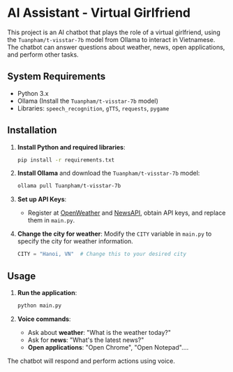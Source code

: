 # AI Assistant - Virtual Girlfriend

This project is an AI chatbot that plays the role of a virtual girlfriend, using the `Tuanpham/t-visstar-7b` model from Ollama to interact in Vietnamese. The chatbot can answer questions about weather, news, open applications, and perform other tasks.

## System Requirements

- Python 3.x
- Ollama (Install the `Tuanpham/t-visstar-7b` model)
- Libraries: `speech_recognition`, `gTTS`, `requests`, `pygame`

## Installation

1. **Install Python and required libraries**:

    ```bash
    pip install -r requirements.txt
    ```

2. **Install Ollama** and download the `Tuanpham/t-visstar-7b` model:

    ```bash
    ollama pull Tuanpham/t-visstar-7b
    ```

3. **Set up API Keys**:

    - Register at [OpenWeather](https://openweathermap.org/) and [NewsAPI](https://newsapi.org/), obtain API keys, and replace them in `main.py`.

4. **Change the city for weather**: Modify the `CITY` variable in `main.py` to specify the city for weather information.

    ```python
    CITY = "Hanoi, VN"  # Change this to your desired city
    ```

## Usage

1. **Run the application**:

    ```bash
    python main.py
    ```

2. **Voice commands**:
   - Ask about **weather**: "What is the weather today?"
   - Ask for **news**: "What's the latest news?"
   - **Open applications**: "Open Chrome", "Open Notepad"....

The chatbot will respond and perform actions using voice.


